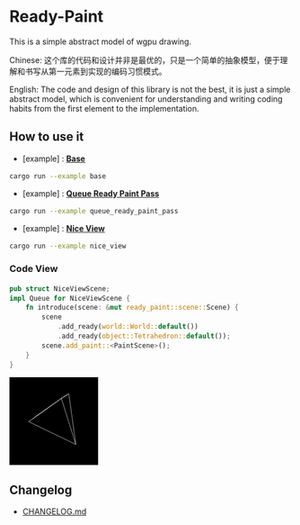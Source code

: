 # Ready-Paint

This is a simple abstract model of wgpu drawing.

Chinese: 这个库的代码和设计并非是最优的，只是一个简单的抽象模型，便于理解和书写从第一元素到实现的编码习惯模式。

English: The code and design of this library is not the best, it is just a simple abstract model, which is convenient for understanding and writing coding habits from the first element to the implementation.

## How to use it

- [example] : [**Base**](examples/base.rs)

```bash
cargo run --example base
```

- [example] : [**Queue Ready Paint Pass**](examples/queue_ready_paint_pass.rs)

```bash
cargo run --example queue_ready_paint_pass
```

- [example] : [**Nice View**](examples/nice_view/mod.rs)

```bash
cargo run --example nice_view
```

<!-- ## TODO
- [TODO.md](TODO.md) -->

### Code View

```rs
pub struct NiceViewScene;
impl Queue for NiceViewScene {
    fn introduce(scene: &mut ready_paint::scene::Scene) {
        scene
            .add_ready(world::World::default())
            .add_ready(object::Tetrahedron::default());
        scene.add_paint::<PaintScene>();
    }
}
```

![](assets/Jan-15-2025.gif)

## Changelog

- [CHANGELOG.md](CHANGELOG.md)
